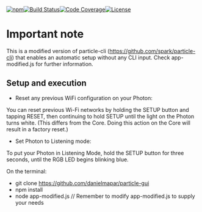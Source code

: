 [![npm](https://img.shields.io/npm/v/particle-cli.svg?style=flat-square)](https://www.npmjs.com/package/particle-cli)[![Build Status](https://img.shields.io/travis/spark/particle-cli.svg?style=flat-square)](https://travis-ci.org/spark/particle-cli)[![Code Coverage](https://img.shields.io/coveralls/spark/particle-cli.svg?style=flat-square)](https://coveralls.io/github/spark/particle-cli)[![License](https://img.shields.io/badge/license-LGPL-blue.svg?style=flat-square)](https://github.com/spark/particle-cli/blob/master/LICENSE)

# Important note
This is a modified version of particle-cli (https://github.com/spark/particle-cli) that
enables an automatic setup without any CLI input. Check app-modified.js for further information.

## Setup and execution

* Reset any previous WiFi configuration on your Photon:

You can reset previous Wi-Fi networks by holding the SETUP button and tapping RESET, then continuing to hold SETUP until the light on the Photon turns white. (This differs from the Core. Doing this action on the Core will result in a factory reset.)

* Set Photon to Listening mode:

To put your Photon in Listening Mode, hold the SETUP button for three seconds, until the RGB LED begins blinking blue.

On the terminal:

* git clone https://github.com/danielmapar/particle-gui
* npm install
* node app-modified.js // Remember to modify app-modified.js to supply your needs

